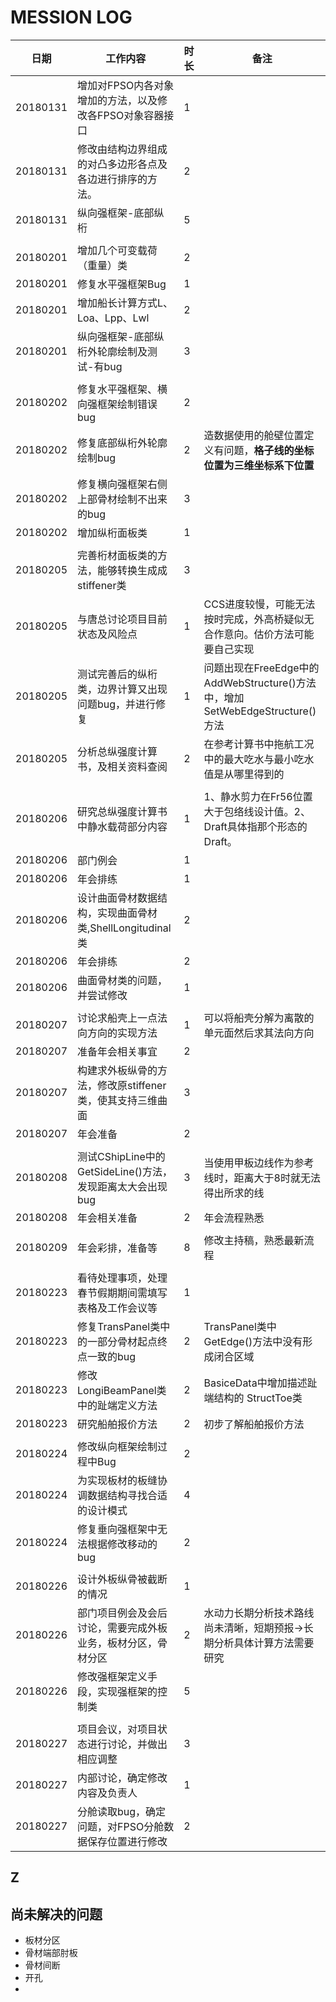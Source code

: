 # MESSION LOG  
  
日期          	| 工作内容                                                  	|时长|备注
----------------|---------------------------------------------------------------|---|----------
20180131	| 增加对FPSO内各对象增加的方法，以及修改各FPSO对象容器接口	| 1 |
20180131	| 修改由结构边界组成的对凸多边形各点及各边进行排序的方法。	| 2 |
20180131	| 纵向强框架-底部纵桁                                        	| 5 |
 | | |
20180201	| 增加几个可变载荷（重量）类                               	| 2 |
20180201	| 修复水平强框架Bug                                     	| 1 |
20180201	| 增加船长计算方式L、Loa、Lpp、Lwl    				| 2 |
20180201	| 纵向强框架-底部纵桁外轮廓绘制及测试-有bug              	| 3 |
 | | |
20180202	| 修复水平强框架、横向强框架绘制错误bug                       	| 2 |
20180202	| 修复底部纵桁外轮廓绘制bug                                  	| 2 | 造数据使用的舱壁位置定义有问题，**格子线的坐标位置为三维坐标系下位置**  
20180202	| 修复横向强框架右侧上部骨材绘制不出来的bug                 	| 3 |  
20180202	| 增加纵桁面板类                                           	| 1 |  
 | | | 
20180205	| 完善桁材面板类的方法，能够转换生成成stiffener类          	| 3 | 
20180205	| 与唐总讨论项目目前状态及风险点                             	| 1 | CCS进度较慢，可能无法按时完成，外高桥疑似无合作意向。估价方法可能要自己实现
20180205	| 测试完善后的纵桁类，边界计算又出现问题bug，并进行修复       	| 1 | 问题出现在FreeEdge中的AddWebStructure()方法中，增加SetWebEdgeStructure()方法
20180205	| 分析总纵强度计算书，及相关资料查阅                        	| 2 | 在参考计算书中拖航工况中的最大吃水与最小吃水值是从哪里得到的  
 | | |  
20180206	| 研究总纵强度计算书中静水载荷部分内容                      	| 1 | 1、静水剪力在Fr56位置大于包络线设计值。2、Draft具体指那个形态的Draft。
20180206	| 部门例会                                                    	| 1 | 
20180206	| 年会排练                                                 	| 1 | 
20180206	| 设计曲面骨材数据结构，实现曲面骨材类,ShellLongitudinal类	| 2 |   
20180206	| 年会排练							| 2 |
20180206	| 曲面骨材类的问题，并尝试修改					| 1 | 
 | | |  
20180207	| 讨论求船壳上一点法向方向的实现方法                      	| 1 | 可以将船壳分解为离散的单元面然后求其法向方向
20180207	| 准备年会相关事宜                                           	| 2 | 
20180207	| 构建求外板纵骨的方法，修改原stiffener类，使其支持三维曲面	| 3 | 
20180207	| 年会准备                                                    	| 2 | 
 | | |  	
20180208	| 测试CShipLine中的GetSideLine()方法，发现距离太大会出现bug	| 3 | 当使用甲板边线作为参考线时，距离大于8时就无法得出所求的线  
20180208	| 年会相关准备                                               	| 2 | 年会流程熟悉   
 | | |  
20180209	| 年会彩排，准备等                                              | 8 | 修改主持稿，熟悉最新流程
 | | | 
20180223	| 看待处理事项，处理春节假期期间需填写表格及工作会议等		| 1 | 
20180223	| 修复TransPanel类中的一部分骨材起点终点一致的bug		| 2 | TransPanel类中GetEdge()方法中没有形成闭合区域
20180223	| 修改LongiBeamPanel类中的趾端定义方法				| 2 | BasiceData中增加描述趾端结构的 StructToe类
20180223	| 研究船舶报价方法						| 2 | 初步了解船舶报价方法
 | | | 
20180224	| 修改纵向框架绘制过程中Bug					| 2 | 	
20180224	| 为实现板材的板缝协调数据结构寻找合适的设计模式		| 4 | 
20180224	| 修复垂向强框架中无法根据修改移动的bug				| 2 | 
 | | | 
20180226	| 设计外板纵骨被截断的情况   					| 1 | 
20180226	| 部门项目例会及会后讨论，需要完成外板业务，板材分区，骨材分区	| 2 | 水动力长期分析技术路线尚未清晰，短期预报->长期分析具体计算方法需要研究
20180226	| 修改强框架定义手段，实现强框架的控制类			| 5 |
 | | | 
20180227	| 项目会议，对项目状态进行讨论，并做出相应调整			| 3 | 
20180227	| 内部讨论，确定修改内容及负责人				| 1 | 
20180227	| 分舱读取bug，确定问题，对FPSO分舱数据保存位置进行修改	  	| 2 | 



Z
-----------------------------------
## 尚未解决的问题
+ 板材分区
+ 骨材端部肘板
+ 骨材间断 
+ 开孔 
+ 
